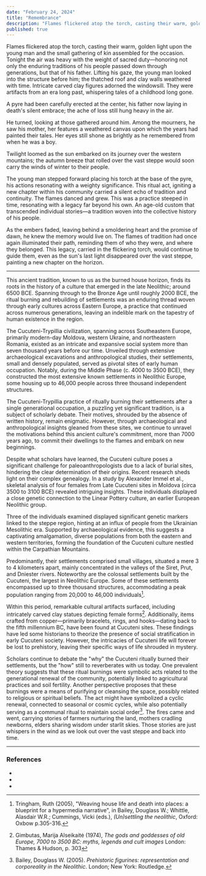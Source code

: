 ```yaml
---
date: "February 24, 2024"
title: "Remembrance"
description: "Flames flickered atop the torch, casting their warm, golden light upon the young man and the small gathering of kin assembled for the occasion. Tonight the air was heavy with the weight of sacred duty—honoring not only the enduring traditions of his people passed down through generations, but that of his father. Lifting his gaze, the young man looked into the structure before him..."
published: true
---
```

Flames flickered atop the torch, casting their warm, golden light upon the young man and the small gathering of kin assembled for the occasion. Tonight the air was heavy with the weight of sacred duty—honoring not only the enduring traditions of his people passed down through generations, but that of his father. Lifting his gaze, the young man looked into the structure before him; the thatched roof and clay walls weathered with time. Intricate carved clay figures adorned the windowsill. They were artifacts from an era long past, whispering tales of a childhood long gone.

A pyre had been carefully erected at the center, his father now laying in death's silent embrace; the ache of loss still hung heavy in the air.

He turned, looking at those gathered around him. Among the mourners, he saw his mother, her features a weathered canvas upon which the years had painted their tales. Her eyes still shone as brightly as he remembered from when he was a boy.

Twilight loomed as the sun embarked on its journey over the western mountains; the autumn breeze that rolled over the vast steppe would soon carry the winds of winter to their people.

The young man stepped forward placing his torch at the base of the pyre, his actions resonating with a weighty significance. This ritual act, igniting a new chapter within his community carried a silent echo of tradition and continuity. The flames danced and grew. This was a practice steeped in time, resonating with a legacy far beyond his own. An age-old custom that transcended individual stories—a tradition woven into the collective history of his people.

As the embers faded, leaving behind a smoldering heart and the promise of dawn, he knew the memory would live on. The flames of tradition had once again illuminated their path, reminding them of who they were, and where they belonged. This legacy, carried in the flickering torch, would continue to guide them, even as the sun's last light disappeared over the vast steppe, painting a new chapter on the horizon.

---

This ancient tradition, known to us as the burned house horizon, finds its roots in the history of a culture that emerged in the late Neolithic; around 6500 BCE. Spanning through to the Bronze Age until roughly 2000 BCE, the ritual burning and rebuilding of settlements was an enduring thread woven through early cultures across Eastern Europe, a practice that continued across numerous generations, leaving an indelible mark on the tapestry of human existence in the region.

The Cucuteni-Trypillia civilization, spanning across Southeastern Europe, primarily modern-day Moldova, western Ukraine, and northeastern Romania, existed as an intricate and expansive social system more than seven thousand years before our time. Unveiled through extensive archaeological excavations and anthropological studies, their settlements, small and densely populated, served as pivotal sites of early human occupation. Notably, during the Middle Phase (c. 4000 to 3500 BCE), they constructed the most extensive known settlements in Neolithic Europe, some housing up to 46,000 people across three thousand independent structures.

The Cucuteni-Trypillia practice of ritually burning their settlements after a single generational occupation, a puzzling yet significant tradition, is a subject of scholarly debate. Their motives, shrouded by the absence of written history, remain enigmatic. However, through archaeological and anthropological insights gleaned from these sites, we continue to unravel the motivations behind this ancient culture's commitment, more than 7000 years ago, to commit their dwellings to the flames and embark on new beginnings.

Despite what scholars have learned, the Cucuteni culture poses a significant challenge for paleoanthropologists due to a lack of burial sites, hindering the clear determination of their origins. Recent research sheds light on their complex genealogy. In a study by Alexander Immel et al., skeletal analysis of four females from Late Cucuteni sites in Moldova (circa 3500 to 3100 BCE) revealed intriguing insights. These individuals displayed a close genetic connection to the Linear Pottery culture, an earlier European Neolithic group. 

Three of the individuals examined displayed significant genetic markers linked to the steppe region, hinting at an influx of people from the Ukrainian Mesolithic era. Supported by archaeological evidence, this suggests a captivating amalgamation, diverse populations from both the eastern and western territories, forming the foundation of the Cucuteni culture nestled within the Carpathian Mountains.

Predominantly, their settlements comprised small villages, situated a mere 3 to 4 kilometers apart, mainly concentrated in the valleys of the Siret, Prut, and Dniester rivers. Noteworthy are the colossal settlements built by the Cucuteni, the largest in Neolithic Europe. Some of these settlements encompassed up to three thousand structures, accommodating a peak population ranging from 20,000 to 46,000 individuals[^1].

Within this period, remarkable cultural artifacts surfaced, including intricately carved clay statues depicting female forms[^2]. Additionally, items crafted from copper—primarily bracelets, rings, and hooks—dating back to the fifth millennium BC, have been found at Cucuteni sites. These findings have led some historians to theorize the presence of social stratification in early Cucuteni society. However, the intricacies of Cucuteni life will forever be lost to prehistory, leaving their specific ways of life shrouded in mystery.

Scholars continue to debate the "why" the Cucuteni ritually burned their settlements, but the "how" still to reverberates with us today. One prevalent theory suggests that these ritual burnings were symbolic acts related to the generational renewal of the community, potentially linked to agricultural practices and soil fertility. Another perspective proposes that these burnings were a means of purifying or cleansing the space, possibly related to religious or spiritual beliefs. The act might have symbolized a cyclic renewal, connected to seasonal or cosmic cycles, while also potentially serving as a communal ritual to maintain social order[^3]. The fires came and went, carrying stories of farmers nurturing the land, mothers cradling newborns, elders sharing wisdom under starlit skies. Those stories are just whispers in the wind as we look out over the vast steppe and back into time.

---

### References

- [^1]: Tringham, Ruth (2005), "Weaving house life and death into places: a blueprint for a hypermedia narrative", in Bailey, Douglass W.; Whittle, Alasdair W.R.; Cummings, Vicki (eds.), _(Un)settling the neolithic_, Oxford: Oxbow p.305-316.
- [^2]: Gimbutas, Marija Alseikaitė (1974), _The gods and goddesses of old Europe, 7000 to 3500 BC: myths, legends and cult images_ London: Thames & Hudson, p. 303
- [^3]: Bailey, Douglass W. (2005). _Prehistoric figurines: representation and corporeality in the Neolithic_. London; New York: Routledge.

<!-- <div id="disqus_thread"></div>
<script>var disqus_config = function () {this.page.url = "https://anthronomicon.com/essays/remembrance"; this.page.identifier = "remembrance"; };(function() {var d = document, s = d.createElement('script'); s.src = 'https://anthronomicon.disqus.com/embed.js'; s.setAttribute('data-timestamp', +new Date());(d.head || d.body).appendChild(s);})();</script> -->